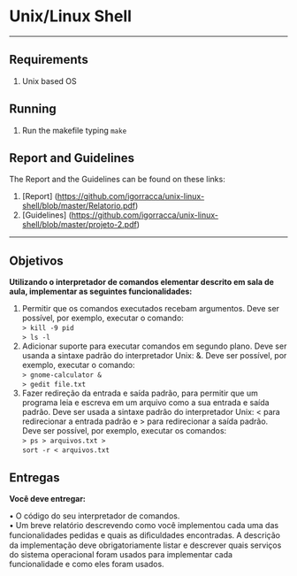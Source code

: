 # Unix/Linux Shell

------------------

## Requirements
1. Unix based OS

## Running
1. Run the makefile typing `make`

## Report and Guidelines

The Report and the Guidelines can be found on these links:

1. [Report] (https://github.com/igorracca/unix-linux-shell/blob/master/Relatorio.pdf)
2. [Guidelines] (https://github.com/igorracca/unix-linux-shell/blob/master/projeto-2.pdf)

------------------

## Objetivos

**Utilizando o interpretador de comandos elementar descrito em sala de aula, implementar as seguintes funcionalidades:**

1. Permitir que os comandos executados recebam argumentos. Deve ser possível, por exemplo, executar o comando: <br>
  `> kill -9 pid` <br>
  `> ls -l` <br>
2. Adicionar suporte para executar comandos em segundo plano. Deve ser usanda a sintaxe padrão do interpretador Unix: &. Deve ser possível, por exemplo, executar o comando: <br>
  `> gnome-calculator &` <br>
  `> gedit file.txt` <br>
3. Fazer redireção da entrada e saída padrão, para permitir que um programa leia e escreva em um arquivo como a sua entrada e saída padrão. Deve ser usada a sintaxe padrão do interpretador Unix: < para redirecionar a entrada padrão e > para redirecionar a saída padrão. Deve ser possível, por exemplo, executar os comandos: <br>
  `> ps > arquivos.txt >` <br>
  `sort -r < arquivos.txt` <br>

## Entregas

**Você deve entregar:**

• O código do seu interpretador de comandos. <br>
• Um breve relatório descrevendo como você implementou cada uma das funcionalidades pedidas e quais as diﬁculdades encontradas. A descrição da implementação deve obrigatoriamente listar e descrever quais serviços do sistema operacional foram usados para implementar cada funcionalidade e como eles foram usados. <br>
